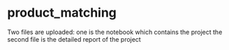 # product_matching
Two files are uploaded: one is the notebook which contains the project the second file is the detailed report of the project
